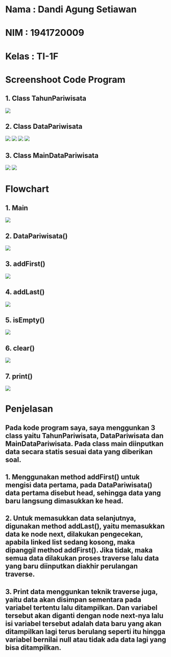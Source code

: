 # Nama      : Dandi Agung Setiawan
# NIM       : 1941720009
# Kelas     : TI-1F

# Screenshoot Code Program
## 1. Class TahunPariwisata
<img src = 1.PNG>

## 2. Class DataPariwisata
<img src = 2.PNG>
<img src = 3.PNG>

<img src = 4.PNG>
<img src = 5.PNG>

## 3. Class MainDataPariwisata
<img src = 6.PNG>
<img src = 7.PNG>

# Flowchart
## 1. Main
<img src = main.PNG>

## 2. DataPariwisata()
<img src = DataPariwisata().PNG>

## 3. addFirst()
<img src = addFirst().PNG>

## 4. addLast()
<img src = addLast().PNG>

## 5. isEmpty()
<img src = isEmpty().PNG>

## 6. clear()
<img src = clear().PNG>

## 7. print()
<img src = print().PNG>

# Penjelasan
## Pada kode program saya, saya menggunkan 3 class yaitu  TahunPariwisata, DataPariwisata dan MainDataPariwisata. Pada class main diinputkan data secara statis sesuai data yang diberikan soal.
## 1. Menggunakan method addFirst() untuk mengisi data pertama, pada DataPariwisata() data pertama disebut head, sehingga data yang baru langsung dimasukkan ke head.
## 2. Untuk memasukkan data selanjutnya, digunakan method addLast(), yaitu memasukkan data ke node next, dilakukan pengecekan, apabila linked list sedang kosong, maka dipanggil method addFirst(). Jika tidak, maka semua data dilakukan proses traverse lalu data yang baru diinputkan diakhir perulangan traverse.
## 3. Print data menggunkan teknik traverse juga, yaitu data akan disimpan sementara pada variabel tertentu lalu ditampilkan. Dan variabel tersebut akan diganti dengan node next-nya lalu isi variabel tersebut adalah data baru yang akan ditampilkan lagi terus berulang seperti itu hingga variabel bernilai null atau tidak ada data lagi yang bisa ditampilkan.